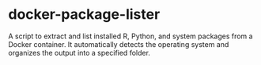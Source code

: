 # docker-package-lister
A script to extract and list installed R, Python, and system packages from a Docker container. It automatically detects the operating system and organizes the output into a specified folder.
